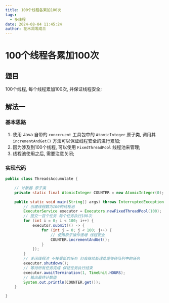 ```yaml
---
title: 100个线程各累加100次
tags: 
  - 多线程
date: 2024-08-04 11:45:24
author: 花木凋零成兰
---
```


# 100个线程各累加100次

## 题目

100个线程, 每个线程累加100次, 并保证线程安全;

## 解法一

### 基本思路

1. 使用 Java 自带的 `conccruent` 工具包中的 `AtomicInteger` 原子类, 调用其`incrementAndGet()` 方法可以保证线程安全的进行累加;
2. 因为涉及到100个线程, 可以使用 `FixedThreadPool` 线程池来管理;
3. 线程池使用之后, 需要注意关闭;

### 实现代码

```java
public class ThreadsAccumulate {

    // 计数器 原子类
    private static final AtomicInteger COUNTER = new AtomicInteger(0);

    public static void main(String[] args) throws InterruptedException {
        // 创建线程数为100的线程池
        ExecutorService executor = Executors.newFixedThreadPool(100);
        // 提交一百个任务 每个任务执行100次
        for (int i = 0; i < 100; i++) {
            executor.submit(() -> {
                for (int j = 0; j < 100; j++) {
                    // 使用原子操作递增 线程安全
                    COUNTER.incrementAndGet();
                }
            });
        }
        // 关闭线程池 不接受新的任务 但会继续处理处理等待队列中的任务
        executor.shutdown();
        // 等待所有任务完成 保证任务执行结束
        executor.awaitTermination(1, TimeUnit.HOURS);
        // 输出最终计数值
        System.out.println(COUNTER.get());
    }

}
```
